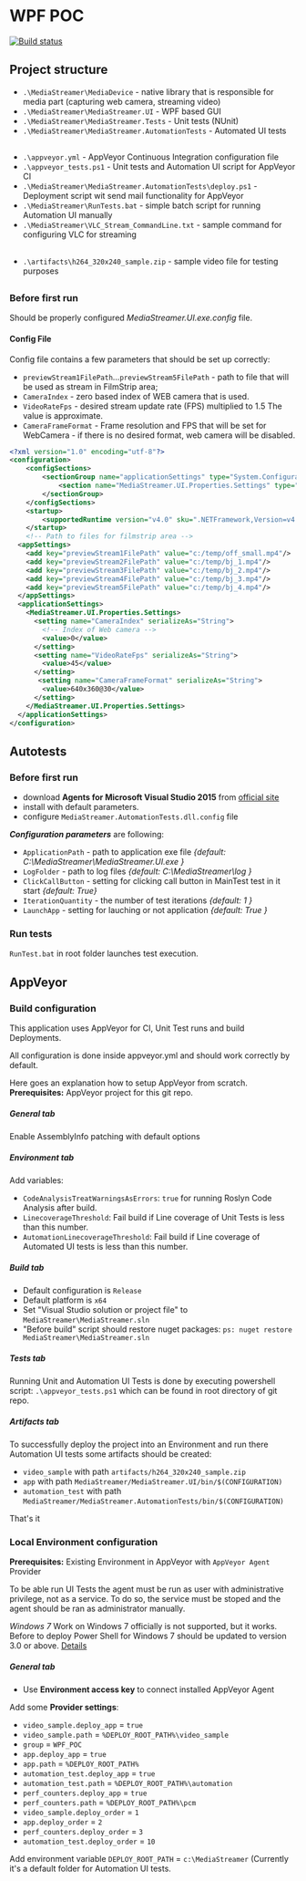 # WPF POC

[![Build status](https://ci.appveyor.com/api/projects/status/95j5iw9jjxrxw39x/branch/master?svg=true)](https://ci.appveyor.com/project/matthargett/blue-wpf-poc-ynbu5/branch/master)

## Project structure

- `.\MediaStreamer\MediaDevice` - native library that is responsible for media part (capturing web camera, streaming video)
- `.\MediaStreamer\MediaStreamer.UI` - WPF based GUI
- `.\MediaStreamer\MediaStreamer.Tests` - Unit tests (NUnit)
- `.\MediaStreamer\MediaStreamer.AutomationTests` - Automated UI tests
##
- `.\appveyor.yml` - AppVeyor Continuous Integration configuration file
- `.\appveyor_tests.ps1` - Unit tests and Automation UI script for AppVeyor CI
- `.\MediaStreamer\MediaStreamer.AutomationTests\deploy.ps1` - Deployment script wit send mail functionality for AppVeyor
- `.\MediaStreamer\RunTests.bat` - simple batch script for running Automation UI manually
- `.\MediaStreamer\VLC_Stream_CommandLine.txt` - sample command for configuring VLC for streaming
##
- `.\artifacts\h264_320x240_sample.zip` - sample video file for testing purposes

##
### Before first run

Should be properly configured _MediaStreamer.UI.exe.config_ file.

#### Config File
Config file contains a few parameters that should be set up correctly:

- `previewStream1FilePath`...`previewStream5FilePath` - path to file that will be used as stream in FilmStrip area;
- `CameraIndex` - zero based index of WEB camera that is used.
- `VideoRateFps` - desired stream update rate (FPS) multiplied to 1.5 The value is approximate.
- `CameraFrameFormat` - Frame resolution and FPS that will be set for WebCamera - if there is no desired format, web camera will be disabled.

```xml
<?xml version="1.0" encoding="utf-8"?>
<configuration>
    <configSections>
        <sectionGroup name="applicationSettings" type="System.Configuration.ApplicationSettingsGroup, System, Version=4.0.0.0, Culture=neutral, PublicKeyToken=b77a5c561934e089" >
            <section name="MediaStreamer.UI.Properties.Settings" type="System.Configuration.ClientSettingsSection, System, Version=4.0.0.0, Culture=neutral, PublicKeyToken=b77a5c561934e089" requirePermission="false" />
        </sectionGroup>
    </configSections>
    <startup>
        <supportedRuntime version="v4.0" sku=".NETFramework,Version=v4.5.1"/>
    </startup>
    <!-- Path to files for filmstrip area -->
  <appSettings>
    <add key="previewStream1FilePath" value="c:/temp/off_small.mp4"/>
    <add key="previewStream2FilePath" value="c:/temp/bj_1.mp4"/>
    <add key="previewStream3FilePath" value="c:/temp/bj_2.mp4"/>
    <add key="previewStream4FilePath" value="c:/temp/bj_3.mp4"/>
    <add key="previewStream5FilePath" value="c:/temp/bj_4.mp4"/>
  </appSettings>
  <applicationSettings>
    <MediaStreamer.UI.Properties.Settings>
      <setting name="CameraIndex" serializeAs="String">
        <!-- Index of Web camera -->
        <value>0</value>
      </setting>
      <setting name="VideoRateFps" serializeAs="String">
        <value>45</value>
      </setting>
       <setting name="CameraFrameFormat" serializeAs="String">
        <value>640x360@30</value>
      </setting>
    </MediaStreamer.UI.Properties.Settings>
  </applicationSettings>
</configuration>
```

## Autotests

### Before first run

- download **Agents for Microsoft Visual Studio 2015** from
[official site](https://www.microsoft.com/en-us/download/details.aspx?id=48152)
- install with default parameters.
- configure `MediaStreamer.AutomationTests.dll.config` file

**_Configuration parameters_** are following:

- `ApplicationPath` - path to application exe file _{default: C:\MediaStreamer\MediaStreamer.UI.exe }_
- `LogFolder` - path to log files _{default: C:\MediaStreamer\log }_
- `ClickCallButton` - setting for clicking call button in MainTest test in it start _{default: True}_
- `IterationQuantity` - the number of test iterations _{default: 1 }_
- `LaunchApp` - setting for lauching or not application _{default: True }_

### Run tests
`RunTest.bat` in root folder launches test execution.


## AppVeyor

### Build configuration

This application uses AppVeyor for CI, Unit Test runs and build Deployments.

All configuration is done inside appveyor.yml and should work correctly by default.

Here goes an explanation how to setup AppVeyor from scratch. **Prerequisites:** AppVeyor project for this git repo.

##### General tab
Enable AssemblyInfo patching with default options

##### Environment tab
Add variables:

- `CodeAnalysisTreatWarningsAsErrors`: `true` for running Roslyn Code Analysis after build. 
- `LinecoverageThreshold`: Fail build if Line coverage of Unit Tests is less than this number.
- `AutomationLinecoverageThreshold`: Fail build if Line coverage of Automated UI tests is less than this number.

##### Build tab
- Default configuration is `Release`
- Default platform is `x64`
- Set "Visual Studio solution or project file" to `MediaStreamer\MediaStreamer.sln`
- "Before build" script should restore nuget packages: `ps: nuget restore MediaStreamer\MediaStreamer.sln`

##### Tests tab
Running Unit and Automation UI Tests is done by executing powershell script: `.\appveyor_tests.ps1` which can be found in root directory of git repo.

##### Artifacts tab
To successfully deploy the project into an Environment and run there Automation UI tests some artifacts should be created:

- ```video_sample``` with path ```artifacts/h264_320x240_sample.zip```
- ```app``` with path ```MediaStreamer/MediaStreamer.UI/bin/$(CONFIGURATION)```
- ```automation_test``` with path ```MediaStreamer/MediaStreamer.AutomationTests/bin/$(CONFIGURATION)```

That's it


### Local Environment configuration
**Prerequisites:** Existing Environment in AppVeyor with `AppVeyor Agent` Provider

To be able run UI Tests the agent must be run as user with administrative privilege, not as a service. To do so, the service must be stoped and the agent should be ran as administrator manually.

_Windows 7_ Work on Windows 7 officially is not supported, but it works. Before to deploy Power Shell for Windows 7 should be updated to version 3.0 or above. [Details](https://social.technet.microsoft.com/wiki/contents/articles/21016.how-to-install-windows-powershell-4-0.aspx) 

##### General tab
- Use **Environment access key** to connect installed AppVeyor Agent

Add some **Provider settings**:

- `video_sample.deploy_app` = `true`
- `video_sample.path` = `%DEPLOY_ROOT_PATH%\video_sample`
- `group` = `WPF_POC`
- `app.deploy_app` = `true`
- `app.path` = `%DEPLOY_ROOT_PATH%`
- `automation_test.deploy_app` = `true`
- `automation_test.path` = `%DEPLOY_ROOT_PATH%\automation`
- `perf_counters.deploy_app` = `true`
- `perf_counters.path` = `%DEPLOY_ROOT_PATH%\pcm`
- `video_sample.deploy_order` = `1`
- `app.deploy_order` = `2`
- `perf_counters.deploy_order` = `3`
- `automation_test.deploy_order` = `10`

Add environment variable `DEPLOY_ROOT_PATH` = `c:\MediaStreamer` (Currently it's a default folder for Automation UI tests.
